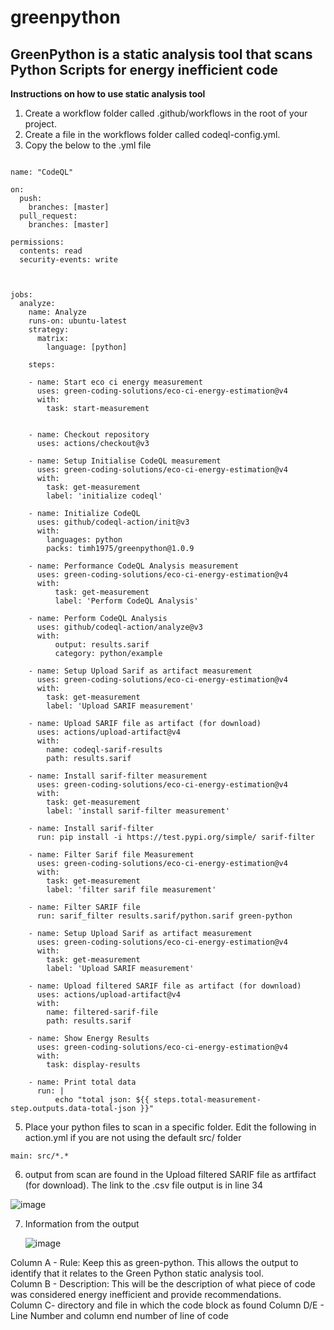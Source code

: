 # greenpython #

## GreenPython is a static analysis tool that scans Python Scripts for energy inefficient code ##

**Instructions on how to use static analysis tool**

1.  Create a workflow folder called .github/workflows in the root of your project.
2.  Create a file in the workflows folder called codeql-config.yml.
3.  Copy the below to the .yml file


```

name: "CodeQL"

on:
  push:
    branches: [master]
  pull_request:
    branches: [master]

permissions:
  contents: read
  security-events: write



jobs:
  analyze:
    name: Analyze
    runs-on: ubuntu-latest
    strategy:
      matrix:
        language: [python]

    steps:

    - name: Start eco ci energy measurement
      uses: green-coding-solutions/eco-ci-energy-estimation@v4
      with:
        task: start-measurement

    
    - name: Checkout repository
      uses: actions/checkout@v3

    - name: Setup Initialise CodeQL measurement
      uses: green-coding-solutions/eco-ci-energy-estimation@v4
      with:
        task: get-measurement
        label: 'initialize codeql'  

    - name: Initialize CodeQL
      uses: github/codeql-action/init@v3
      with:
        languages: python
        packs: timh1975/greenpython@1.0.9
    
    - name: Performance CodeQL Analysis measurement
      uses: green-coding-solutions/eco-ci-energy-estimation@v4
      with:
          task: get-measurement
          label: 'Perform CodeQL Analysis'  

    - name: Perform CodeQL Analysis
      uses: github/codeql-action/analyze@v3
      with:
          output: results.sarif 
          category: python/example

    - name: Setup Upload Sarif as artifact measurement
      uses: green-coding-solutions/eco-ci-energy-estimation@v4
      with:
        task: get-measurement
        label: 'Upload SARIF measurement'       
         
    - name: Upload SARIF file as artifact (for download)
      uses: actions/upload-artifact@v4
      with:
        name: codeql-sarif-results
        path: results.sarif  

    - name: Install sarif-filter measurement
      uses: green-coding-solutions/eco-ci-energy-estimation@v4
      with:
        task: get-measurement
        label: 'install sarif-filter measurement'      
 
    - name: Install sarif-filter
      run: pip install -i https://test.pypi.org/simple/ sarif-filter

    - name: Filter Sarif file Measurement
      uses: green-coding-solutions/eco-ci-energy-estimation@v4
      with:
        task: get-measurement
        label: 'filter sarif file measurement'

    - name: Filter SARIF file
      run: sarif_filter results.sarif/python.sarif green-python

    - name: Setup Upload Sarif as artifact measurement
      uses: green-coding-solutions/eco-ci-energy-estimation@v4
      with:
        task: get-measurement
        label: 'Upload SARIF measurement'      

    - name: Upload filtered SARIF file as artifact (for download)
      uses: actions/upload-artifact@v4
      with:
        name: filtered-sarif-file
        path: results.sarif

    - name: Show Energy Results
      uses: green-coding-solutions/eco-ci-energy-estimation@v4
      with:
        task: display-results

    - name: Print total data
      run: |
          echo "total json: ${{ steps.total-measurement-step.outputs.data-total-json }}"    

```    
        

5. Place your python files to scan in a specific folder.  Edit the following in action.yml if you are not using the default src/ folder

```
main: src/*.*   
```        
        

6. output from scan are found in the Upload filtered SARIF file as artfifact (for download). The link to the .csv file output is in line 34

![image](https://github.com/user-attachments/assets/881aa1e2-a9fb-457c-a671-19c515b2e2aa)


7. Information from the output

   ![image](https://github.com/user-attachments/assets/713c1daa-4127-4392-9618-460bfb389668)

Column A - Rule:  Keep this as green-python. This allows the output to identify that it relates to the Green Python static analysis tool.  
Column B - Description: This will be the description of what piece of code was considered energy inefficient and provide recommendations.  
Column C-  directory and file in which the code block as found
Column D/E - Line Number and column end number of line of code


